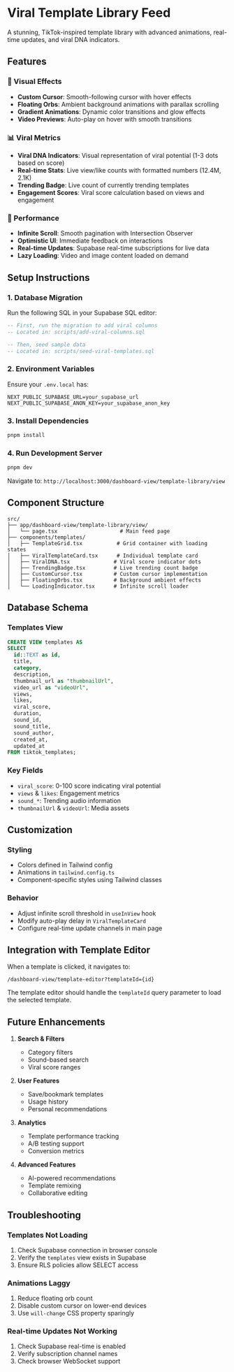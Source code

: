 # Viral Template Library Feed

A stunning, TikTok-inspired template library with advanced animations, real-time updates, and viral DNA indicators.

## Features

### 🎨 Visual Effects
- **Custom Cursor**: Smooth-following cursor with hover effects
- **Floating Orbs**: Ambient background animations with parallax scrolling
- **Gradient Animations**: Dynamic color transitions and glow effects
- **Video Previews**: Auto-play on hover with smooth transitions

### 📊 Viral Metrics
- **Viral DNA Indicators**: Visual representation of viral potential (1-3 dots based on score)
- **Real-time Stats**: Live view/like counts with formatted numbers (12.4M, 2.1K)
- **Trending Badge**: Live count of currently trending templates
- **Engagement Scores**: Viral score calculation based on views and engagement

### 🚀 Performance
- **Infinite Scroll**: Smooth pagination with Intersection Observer
- **Optimistic UI**: Immediate feedback on interactions
- **Real-time Updates**: Supabase real-time subscriptions for live data
- **Lazy Loading**: Video and image content loaded on demand

## Setup Instructions

### 1. Database Migration

Run the following SQL in your Supabase SQL editor:

```sql
-- First, run the migration to add viral columns
-- Located in: scripts/add-viral-columns.sql

-- Then, seed sample data
-- Located in: scripts/seed-viral-templates.sql
```

### 2. Environment Variables

Ensure your `.env.local` has:

```env
NEXT_PUBLIC_SUPABASE_URL=your_supabase_url
NEXT_PUBLIC_SUPABASE_ANON_KEY=your_supabase_anon_key
```

### 3. Install Dependencies

```bash
pnpm install
```

### 4. Run Development Server

```bash
pnpm dev
```

Navigate to: `http://localhost:3000/dashboard-view/template-library/view`

## Component Structure

```
src/
├── app/dashboard-view/template-library/view/
│   └── page.tsx                    # Main feed page
├── components/templates/
│   ├── TemplateGrid.tsx           # Grid container with loading states
│   ├── ViralTemplateCard.tsx      # Individual template card
│   ├── ViralDNA.tsx              # Viral score indicator dots
│   ├── TrendingBadge.tsx         # Live trending count badge
│   ├── CustomCursor.tsx          # Custom cursor implementation
│   ├── FloatingOrbs.tsx          # Background ambient effects
│   └── LoadingIndicator.tsx      # Infinite scroll loader
```

## Database Schema

### Templates View
```sql
CREATE VIEW templates AS
SELECT 
  id::TEXT as id,
  title,
  category,
  description,
  thumbnail_url as "thumbnailUrl",
  video_url as "videoUrl",
  views,
  likes,
  viral_score,
  duration,
  sound_id,
  sound_title,
  sound_author,
  created_at,
  updated_at
FROM tiktok_templates;
```

### Key Fields
- `viral_score`: 0-100 score indicating viral potential
- `views` & `likes`: Engagement metrics
- `sound_*`: Trending audio information
- `thumbnailUrl` & `videoUrl`: Media assets

## Customization

### Styling
- Colors defined in Tailwind config
- Animations in `tailwind.config.ts`
- Component-specific styles using Tailwind classes

### Behavior
- Adjust infinite scroll threshold in `useInView` hook
- Modify auto-play delay in `ViralTemplateCard`
- Configure real-time update channels in main page

## Integration with Template Editor

When a template is clicked, it navigates to:
```
/dashboard-view/template-editor?templateId={id}
```

The template editor should handle the `templateId` query parameter to load the selected template.

## Future Enhancements

1. **Search & Filters**
   - Category filters
   - Sound-based search
   - Viral score ranges

2. **User Features**
   - Save/bookmark templates
   - Usage history
   - Personal recommendations

3. **Analytics**
   - Template performance tracking
   - A/B testing support
   - Conversion metrics

4. **Advanced Features**
   - AI-powered recommendations
   - Template remixing
   - Collaborative editing

## Troubleshooting

### Templates Not Loading
1. Check Supabase connection in browser console
2. Verify the `templates` view exists in Supabase
3. Ensure RLS policies allow SELECT access

### Animations Laggy
1. Reduce floating orb count
2. Disable custom cursor on lower-end devices
3. Use `will-change` CSS property sparingly

### Real-time Updates Not Working
1. Check Supabase real-time is enabled
2. Verify subscription channel names
3. Check browser WebSocket support 